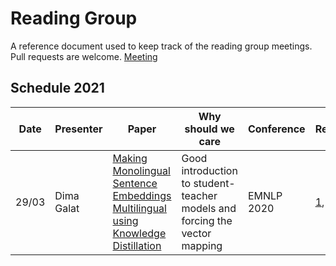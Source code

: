 # Reading Group

A reference document used to keep track of the reading group meetings.  
Pull requests are welcome.
[Meeting]( https://utsmeet.zoom.us/j/82967712670?pwd=Z0p6S1luR1FRL2xaQTZNN2lmb3Q2dz09)

## Schedule 2021

| Date  | Presenter    | Paper         | Why should we care | Conference | Repo | Blogs
| ----- | ------------ | ------------- | ------------------ | ---------- | ----- | -----
| 29/03 | Dima Galat    | [Making Monolingual Sentence Embeddings Multilingual using Knowledge Distillation](https://www.aclweb.org/anthology/2020.emnlp-main.365.pdf) | Good introduction to student-teacher models and forcing the vector mapping | EMNLP 2020 | [1](https://github.com/UKPLab/sentence-transformers/blob/384508914f6a41335dc0144f971e7ca928769df2/examples/training/distillation/README.md), [2](https://github.com/UKPLab/sentence-transformers/blob/e745cca8a05b07b5daea96b64828d14f1b241715/examples/training/multilingual/README.md) | [1](https://towardsdatascience.com/a-complete-guide-to-transfer-learning-from-english-to-other-languages-using-sentence-embeddings-8c427f8804a9)
